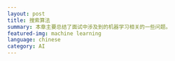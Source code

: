 ```yaml
---
layout: post
title: 搜索算法
summary: 本章主要总结了面试中涉及到的机器学习相关的一些问题。
featured-img: machine learning
language: chinese 
category: AI
---
```

